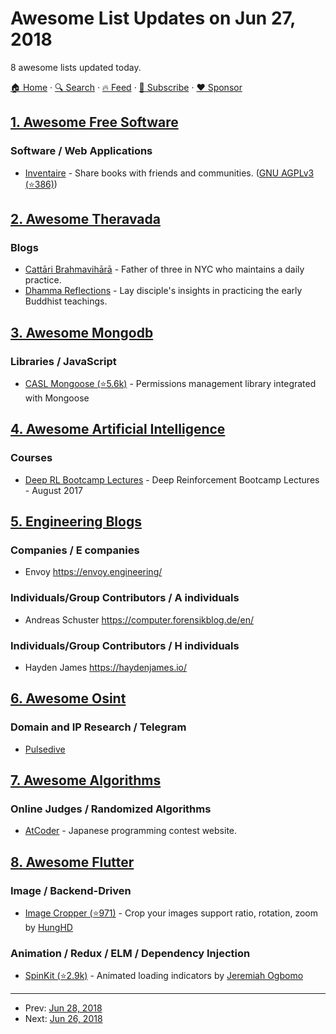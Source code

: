 # Awesome List Updates on Jun 27, 2018

8 awesome lists updated today.

[🏠 Home](/README.md) · [🔍 Search](https://www.trackawesomelist.com/search/) · [🔥 Feed](https://www.trackawesomelist.com/rss.xml) · [📮 Subscribe](https://trackawesomelist.us17.list-manage.com/subscribe?u=d2f0117aa829c83a63ec63c2f&id=36a103854c) · [❤️  Sponsor](https://github.com/sponsors/theowenyoung)



## [1. Awesome Free Software](/content/johnjago/awesome-free-software/README.md)

### Software / Web Applications

*   [Inventaire](https://inventaire.io/welcome) - Share books with friends and communities. ([GNU AGPLv3 (⭐386)](https://github.com/inventaire/inventaire/blob/master/LICENSE.md))

## [2. Awesome Theravada](/content/johnjago/awesome-theravada/README.md)

### Blogs

*   [Cattāri Brahmavihārā](https://cattaribrahmavihara.com/) - Father of three in NYC who maintains a daily practice.
*   [Dhamma Reflections](https://dhammareflections.wordpress.com/) - Lay disciple's insights in practicing the early Buddhist teachings.

## [3. Awesome Mongodb](/content/ramnes/awesome-mongodb/README.md)

### Libraries / JavaScript

*   [CASL Mongoose (⭐5.6k)](https://github.com/stalniy/casl/tree/master/packages/casl-mongoose) - Permissions management library integrated with Mongoose

## [4. Awesome Artificial Intelligence](/content/owainlewis/awesome-artificial-intelligence/README.md)

### Courses

*   [Deep RL Bootcamp Lectures](https://sites.google.com/view/deep-rl-bootcamp/lectures) - Deep Reinforcement Bootcamp Lectures - August 2017

## [5. Engineering Blogs](/content/kilimchoi/engineering-blogs/README.md)

### Companies / E companies

*   Envoy <https://envoy.engineering/>

### Individuals/Group Contributors / A individuals

*   Andreas Schuster <https://computer.forensikblog.de/en/>

### Individuals/Group Contributors / H individuals

*   Hayden James <https://haydenjames.io/>

## [6. Awesome Osint](/content/jivoi/awesome-osint/README.md)

### Domain and IP Research / Telegram

*   [Pulsedive](https://pulsedive.com)

## [7. Awesome Algorithms](/content/tayllan/awesome-algorithms/README.md)

### Online Judges / Randomized Algorithms

*   [AtCoder](https://atcoder.jp/) - Japanese programming contest website.

## [8. Awesome Flutter](/content/Solido/awesome-flutter/README.md)

### Image / Backend-Driven

*   [Image Cropper (⭐971)](https://github.com/hnvn/flutter_image_cropper) <!--stargazers:hnvn/flutter_image_cropper--> - Crop your images support ratio, rotation, zoom by [HungHD](https://github.com/hnvn)

### Animation / Redux / ELM / Dependency Injection

*   [SpinKit (⭐2.9k)](https://github.com/jogboms/flutter_spinkit) <!--stargazers:jogboms/flutter_spinkit--> - Animated loading indicators by [Jeremiah Ogbomo](https://twitter.com/jogboms)

---

- Prev: [Jun 28, 2018](/content/2018/06/28/README.md)
- Next: [Jun 26, 2018](/content/2018/06/26/README.md)
